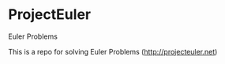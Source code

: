 ProjectEuler
============

Euler Problems

This is a repo for solving Euler Problems (http://projecteuler.net)


